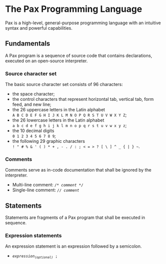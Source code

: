# The Pax Programming Language
Pax is a high-level, general-purpose programming language with an intuitive syntax and powerful capabilities.


## Fundamentals
A Pax program is a sequence of source code that contains declarations, executed on an open-source interpreter.

### Source character set
The basic source character set consists of 96 characters:
- the space character;
- the control characters that represent horizontal tab, vertical tab, form feed, and new line;
- the 26 uppercase letters in the Latin alphabet<br/>
```A B C D E F G H I J K L M N O P Q R S T U V W X Y Z```;
- the 26 lowercase letters in the Latin alphabet<br/>
```a b c d e f g h i j k l m n o p q r s t u v w x y z```;
- the 10 decimal digits<br/>
```0 1 2 3 4 5 6 7 8 9```;
- the following 29 graphic characters<br/>
```! " # % & ' ( ) * + , - . / : ; < = > ? [ \ ] ^ _ { | } ~```.

### Comments
Comments serve as in-code documentation that shall be ignored by the interpreter.<br/>
- Multi-line comment: <code>/* <i>comment</i> */</code>
- Single-line comment: <code>// <i>comment</i></code>

## Statements
Statements are fragments of a Pax program that shall be executed in sequence.

### Expression statements
An expression statement is an expression followed by a semicolon.
- <code><i>expression<sub>(optional)</sub></i> ;</code>
